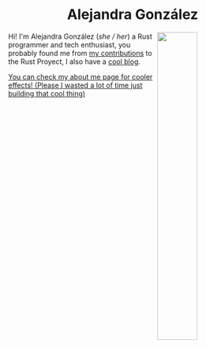 <div align="center">

<h1>Alejandra González</h1>

</div>
     
<img src="https://media.tenor.com/YVHz9Y030S0AAAAd/tirando-fofo-anime.gif" style="width: 40%;" align="right"/>

Hi! I'm Alejandra González (*she / her*) a Rust programmer and tech enthusiast, you probably found me from [my contributions](https://github.com/search?q=org%3Arust-lang+author%3Ablyxyas&type=pullrequests) to the Rust Proyect, I also have a [cool blog](https://blyxyas.github.io/blog).

[You can check my about me page for cooler effects! (Please I wasted a lot of time just building that cool thing)](https://blyxyas.github.io)